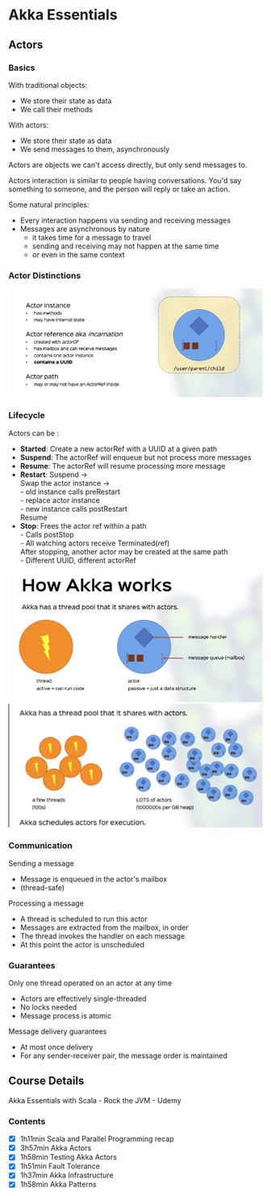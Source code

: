 # Akka Essentials

## Actors
### Basics
With traditional objects:
- We store their state as data
- We call their methods

With actors:
- We store their state as data
- We send messages to them, asynchronously 

Actors are objects we can't access directly, but only send messages to.

Actors interaction is similar to people having conversations. 
You'd say something to someone, and the person will reply or take an action.

Some natural principles:
- Every interaction happens via sending and receiving messages
- Messages are asynchronous by nature
  - it takes time for a message to travel
  - sending and receiving may not happen at the same time
  - or even in the same context

### Actor Distinctions
![Akka](images/actor_distinctions.png)

### Lifecycle
Actors can be :
- **Started**: Create a new actorRef with a UUID at a given path
- **Suspend**: The actorRef will enqueue but not process more messages
- **Resume**: The actorRef will resume processing more message
- **Restart**: Suspend ->  
               Swap the actor instance ->  
                    - old instance calls preRestart  
                    - replace actor instance  
                    - new instance calls postRestart  
               Resume  
- **Stop**: Frees the actor ref within a path  
                - Calls postStop  
                - All watching actors receive Terminated(ref)  
            After stopping, another actor may be created at the same path  
                - Different UUID, different actorRef  

![Akka](images/how_akka_works_1.png)
![Akka](images/how_akka_works_2.png)

### Communication
Sending a message
- Message is enqueued in the actor's mailbox
- (thread-safe)

Processing a message
- A thread is scheduled to run this actor
- Messages are extracted from the mailbox, in order
- The thread invokes the handler on each message
- At this point the actor is unscheduled

### Guarantees
Only one thread operated on an actor at any time
- Actors are effectively single-threaded
- No locks needed
- Message process is atomic

Message delivery guarantees
- At most once delivery
- For any sender-receiver pair, the message order is maintained
  
## Course Details
Akka Essentials with Scala - Rock the JVM - Udemy

### Contents
- [x] 1h11min Scala and Parallel Programming recap
- [x] 3h57min Akka Actors 
- [x] 1h58min Testing Akka Actors 
- [x] 1h51min Fault Tolerance
- [x] 1h37min Akka Infrastructure
- [x] 1h58min Akka Patterns